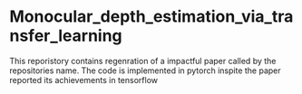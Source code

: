 # Monocular_depth_estimation_via_transfer_learning
This reporistory contains regenration of a impactful paper called by the repositories name. The code is implemented in pytorch inspite the paper reported its achievements in tensorflow
